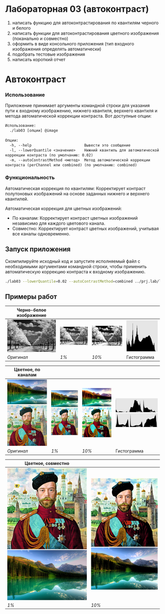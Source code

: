 Лабораторная 03 (автоконтраст)
====================================================
1. написать функцию для автоконтрастирования по квантилям черного и белого
2. написать функции для автоконтрастирования цветного изображения (поканально и совместно)
3. оформить в виде консольного приложения (тип входного изображения определять автоматически)
4. подобрать тестовые изображения
5. написать короткий отчет


# Автоконтраст

### Использование

Приложение принимает аргументы командной строки для указания пути к входному изображению, нижнего квантиля, верхнего квантиля и метода автоматической коррекции контраста. Вот доступные опции:

```
Использование:
  ./lab03 [опции] @image

Опции:
  -h, --help                        Вывести это сообщение
  -l, --lowerQuantile <значение>    Нижний квантиль для автоматической коррекции контраста (по умолчанию: 0.02)
  -m, --autoContrastMethod <метод>  Метод автоматической коррекции контраста (perChannel или combined) (по умолчанию: combined)

```

### Функциональность

Автоматическая коррекция по квантилям: Корректирует контраст полутоновых изображений на основе заданных нижнего и верхнего квантилей.

Автоматическая коррекция для цветных изображений:
- По каналам: Корректирует контраст цветных изображений независимо для каждого цветового канала.
- Совместно: Корректирует контраст цветных изображений, учитывая все каналы одновременно.

## Запуск приложения

Скомпилируйте исходный код и запустите исполняемый файл с необходимыми аргументами командной строки, чтобы применить автоматическую коррекцию контраста к входному изображению.

```bash
./lab03 --lowerQuantile=0.02 --autoContrastMethod=combined ../prj.lab/lab01/images/lab03_1_channel.jpeg

```

## Примеры работ

| Черно-белое изображение                          |                                                       |  |                                                        |
|--------------------------------------------------|-------------------------------------------------------|--|--------------------------------------------------------|
| ![Оригинал](../lab01/images/lab03_1_channel.jpg) | ![1%](../lab01/images/lab03_1_channel_contrast_1.jpg) | ![5%](../lab01/images/lab03_1_channel_contrast_10.jpg) | ![hist](../lab01/images/lab03_histogram_1_channel.jpg) |
| *Оригинал*                                       | *1%*                                                  | *10%* | Гистограмма                                            |

| Цветное, по каналам                                                                              |                                                                                                   |                                                                                                                 |                                                                                                            |
|--------------------------------------------------------------------------------------------------|---------------------------------------------------------------------------------------------------|-----------------------------------------------------------------------------------------------------------------|------------------------------------------------------------------------------------------------------------|
| ![Оригинал](../lab01/images/lab03_color2_1.jpeg) ![Оригинал](../lab01/images/lab03_color_2.jpeg) | ![1%](../lab01/images/lab03_color_1_perChannel_1.jpg)  ![1%](../lab01/images/lab03_color_2_perChannel_1.jpg) | ![10%](../lab01/images/lab03_color_1_perChannel_10.jpg) ![10%](../lab01/images/lab03_color_2_perChannel_10.jpg) | ![hist](../lab01/images/lab03_histogram_color2_1.jpg) ![hist](../lab01/images/lab03_histogram_color_2.jpg) |
| *Оригинал*                                                                                       | *1%*                                                                                              | *10%*                                                                                                           | Гистограмма                                                                                                |

| Цветное, совместно                                                                                       |                                                                                                               |
|----------------------------------------------------------------------------------------------------------|---------------------------------------------------------------------------------------------------------------|
| ![1%](../lab01/images/lab03_color_2_combined_1.jpg) ![1%](../lab01/images/lab03_color2_1_combined_1.jpg) | ![10%](../lab01/images/lab03_color_2_combined_10.jpg)  ![10%](../lab01/images/lab03_color2_1_combined_10.jpg) |
| *1%*                                                                                                     | *10%*                                                                                                         |

